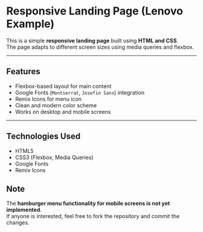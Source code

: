 # Responsive Landing Page (Lenovo Example)

This is a simple **responsive landing page** built using **HTML and CSS**.  
The page adapts to different screen sizes using media queries and flexbox.

---

## Features
- Flexbox-based layout for main content  
- Google Fonts (`Montserrat`, `Josefin Sans`) integration  
- Remix Icons for menu icon  
- Clean and modern color scheme  
- Works on desktop and mobile screens

---

## Technologies Used
- HTML5  
- CSS3 (Flexbox, Media Queries)  
- Google Fonts  
- Remix Icons

## Note
The **hamburger menu functionality for mobile screens is not yet implemented**.  
If anyone is interested, feel free to fork the repository and commit the changes.

